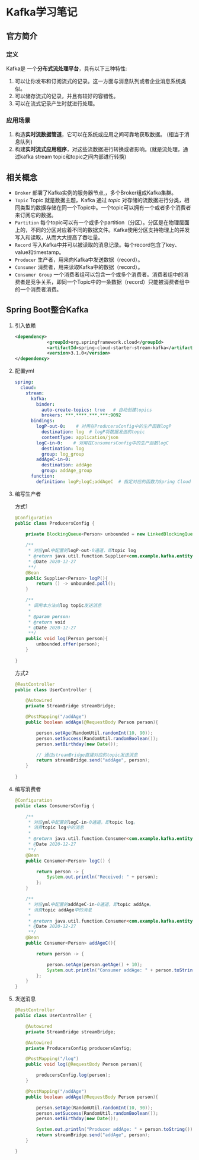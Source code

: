 # Kafka学习笔记

## 官方简介

### 定义

Kafka是 一个**分布式流处理平台**，具有以下三种特性:

1. 可以让你发布和订阅流式的记录。这一方面与消息队列或者企业消息系统类似。        
2. 可以储存流式的记录，并且有较好的容错性。        
3. 可以在流式记录产生时就进行处理。    

### 应用场景

1. 构造**实时流数据管道**，它可以在系统或应用之间可靠地获取数据。 (相当于消息队列)        
2. 构建**实时流式应用程序**，对这些流数据进行转换或者影响。(就是流处理，通过kafka stream topic和topic之间内部进行转换)

## 相关概念

- `Broker`
   部署了Kafka实例的服务器节点,，多个Broker组成Kafka集群。
- `Topic`
  Topic 就是数据主题，Kafka 通过 *topic* 对存储的流数据进行分类，相同类型的数据存储在同一个Topic中。一个topic可以拥有一个或者多个消费者来订阅它的数据。
- `Partition`
  每个topic可以有一个或多个partition（分区）。分区是在物理层面上的，不同的分区对应着不同的数据文件。Kafka使用分区支持物理上的并发写入和读取，从而大大提高了吞吐量。
- `Record`
   写入Kafka中并可以被读取的消息记录。每个record包含了key、value和timestamp。
- `Producer`
   生产者，用来向Kafka中发送数据（record）。
- `Consumer`
   消费者，用来读取Kafka中的数据（record）。
- `Consumer Group`
  一个消费者组可以包含一个或多个消费者。消费者组中的消费者是竞争关系，即同一个Topic中的一条数据（record）只能被消费者组中的一个消费者消费。

## Spring Boot整合Kafka

1. 引入依赖

   ~~~xml
   <dependency>
               <groupId>org.springframework.cloud</groupId>
               <artifactId>spring-cloud-starter-stream-kafka</artifactId>
               <version>3.1.0</version>
   </dependency>
   ~~~

2. 配置yml

   ~~~yaml
   spring:
     cloud:
       stream:
         kafka:
           binder:
             auto-create-topics: true   # 自动创建topics
             brokers: ***.****.***.***:9092
         bindings:
           logP-out-0:    # 对用在ProducersConfig中的生产函数logP
             destination: log  # logP将数据发送的topic
             contentType: application/json
           logC-in-0:    # 对用在ConsumersConfig中的生产函数logC
             destination: log
             group: log_group
           addAgeC-in-0:
             destination: addAge
             group: addAge_group
         function:
           definition: logP;logC;addAgeC  # 指定对应的函数为Spring Cloud Stream中的生产消费通道
   ~~~

3. 编写生产者

   方式1

   ~~~java
   @Configuration
   public class ProducersConfig {
   
       private BlockingQueue<Person> unbounded = new LinkedBlockingQueue<>();
       
       /**
        * 对应yml中配置的logP-out-0通道，即topic log
        * @return java.util.function.Supplier<com.example.kafka.entity.Person>
        * @Date 2020-12-27
        **/
       @Bean
       public Supplier<Person> logP(){
           return () -> unbounded.poll();
       }
   
       /**
        * 调用本方法向log topic发送消息 
        * 
        * @param person: 
        * @return void
        * @Date 2020-12-27
        **/
       public void log(Person person){
           unbounded.offer(person);
       }
       
   }
   ~~~

   方式2

   ~~~java
   @RestController
   public class UserController {
   
       @Autowired
       private StreamBridge streamBridge;
   
       @PostMapping("/addAge")
       public boolean addAge(@RequestBody Person person){
   
           person.setAge(RandomUtil.randomInt(10, 90));
           person.setSuccess(RandomUtil.randomBoolean());
           person.setBirthday(new Date());
   
           // 通过streamBridge直接对应的topic发送消息
           return streamBridge.send("addAge", person);
       }
       
   }
   ~~~

4. 编写消费者

   ~~~java
   @Configuration
   public class ConsumersConfig {
   
       /**
        * 对应yml中配置的logC-in-0通道，即topic log。
        * 消费topic log中的消息
        *
        * @return java.util.function.Consumer<com.example.kafka.entity.Person>
        * @Date 2020-12-27
        **/
       @Bean
       public Consumer<Person> logC() {
   
           return person -> {
               System.out.println("Received: " + person);
           };
       }
   
       /**
        * 对应yml中配置的addAgeC-in-0通道，即topic addAge。
        * 消费topic addAge中的消息
        *
        * @return java.util.function.Consumer<com.example.kafka.entity.Person>
        * @Date 2020-12-27
        **/
       @Bean
       public Consumer<Person> addAgeC(){
   
           return person -> {
   
               person.setAge(person.getAge() + 10);
               System.out.println("Consumer addAge: " + person.toString());
           };
       }
   }
   ~~~

5. 发送消息

   ~~~java
   @RestController
   public class UserController {
   
       @Autowired
       private StreamBridge streamBridge;
   
       @Autowired
       private ProducersConfig producersConfig;
   
       @PostMapping("/log")
       public void log(@RequestBody Person person){
   
           producersConfig.log(person);
       }
   
       @PostMapping("/addAge")
       public boolean addAge(@RequestBody Person person){
   
           person.setAge(RandomUtil.randomInt(10, 90));
           person.setSuccess(RandomUtil.randomBoolean());
           person.setBirthday(new Date());
   
           System.out.println("Producer addAge: " + person.toString());
           return streamBridge.send("addAge", person);
       }
   
   }
   ~~~

   



